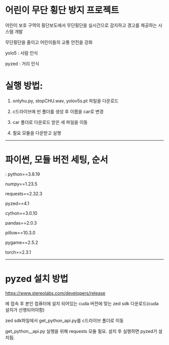 # 어린이 무단 횡단 방지 프로젝트
어린이 보호 구역의 횡단보도에서 무단횡단을 실시간으로 감지하고 경고를 제공하는 시스템 개발

무단횡단을 줄이고 어린이들의 교통 안전을 강화

yolo5 : 사람 인식

pyzed : 거리 인식

# 실행 방법:

1. onlyhu.py, stopCHU.wav, yolov5s.pt 파일을 다운로드
 
2. c드라이브에 빈 폴더를 생성 후 이름을 car로 변경
 
3. car 폴더로 다운로드 받은 세 파일을 이동
 
4. 필요 모듈을 다운받고 실행

---
# 파이썬, 모듈 버전 세팅, 순서

: python==3.8.19

numpy==1.23.5

requests==2.32.3

pyzed==4.1

cython==3.0.10

pandas==2.0.3

pillow==10.3.0

pygame==2.5.2

torch==2.3.1

---

# pyzed 설치 방법

https://www.stereolabs.com/developers/release

에 접속 후 본인 컴퓨터에 설치 되어있는 cuda 버전에 맞는 zed sdk 다운로드(cuda 설치가 선행되어야함)

zed sdk파일에서 get_python_api.py를 c드라이브 폴더로 이동

get_python__api.py 실행을 위해 requests 모듈 필요. 설치 후 실행하면 pyzed가 설치됨.
